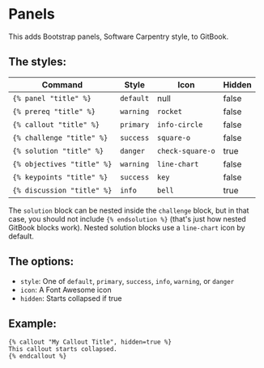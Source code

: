 
# Panels

This adds Bootstrap panels, Software Carpentry style, to GitBook.

## The styles:

| Command                    | Style     | Icon             | Hidden |
|----------------------------|-----------|------------------|--------|
| `{% panel "title" %}`      | `default` | null             | false |
| `{% prereq "title" %}`     | `warning` | `rocket`         | false |
| `{% callout "title" %}`    | `primary` | `info-circle`    | false |
| `{% challenge "title" %}`  | `success` | `square-o`       | false |
| `{% solution "title" %}`   | `danger`  | `check-square-o` | true  |
| `{% objectives "title" %}` | `warning` | `line-chart`     | false |
| `{% keypoints "title" %}`  | `success` | `key`            | false |
| `{% discussion "title" %}` | `info`    | `bell`           | true  |

The `solution` block can be nested inside the `challenge` block, but in that case,
you should not include `{% endsolution %}` (that's just how nested GitBook blocks work).
Nested solution blocks use a `line-chart` icon by default.

## The options:

* `style`: One of `default`, `primary`, `success`, `info`, `warning`, or `danger`
* `icon`: A Font Awesome icon
* `hidden`: Starts collapsed if true

## Example:

```
{% callout "My Callout Title", hidden=true %}
This callout starts collapsed.
{% endcallout %}
```

